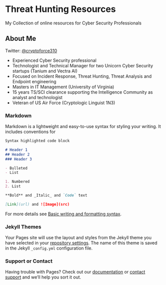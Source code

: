 # Threat Hunting Resources
My Collection of online resources for Cyber Security Professionals

## About Me
Twitter: [@cryptoforce310](https://twitter.com/cryptoforce310)
- Experienced Cyber Security professional
- Technologist and Technical Manager for two Unicorn Cyber Security startups (Tanium and Vectra AI)
- Focused on Incident Response, Threat Hunting, Threat Analysis and Endpoint engineering
- Masters in IT Management (University of Virginia)
- 15 years TS/SCI clearance supporting the Intelligence Community as analyst and technologist
- Veteran of US Air Force (Cryptologic Linguist 1N3) 


### Markdown

Markdown is a lightweight and easy-to-use syntax for styling your writing. It includes conventions for

```markdown
Syntax highlighted code block

# Header 1
## Header 2
### Header 3

- Bulleted
- List

1. Numbered
2. List

**Bold** and _Italic_ and `Code` text

[Link](url) and ![Image](src)
```

For more details see [Basic writing and formatting syntax](https://docs.github.com/en/github/writing-on-github/getting-started-with-writing-and-formatting-on-github/basic-writing-and-formatting-syntax).

### Jekyll Themes

Your Pages site will use the layout and styles from the Jekyll theme you have selected in your [repository settings](https://github.com/cryptoforcecommand/Threat-Hunting-Resources/settings/pages). The name of this theme is saved in the Jekyll `_config.yml` configuration file.

### Support or Contact

Having trouble with Pages? Check out our [documentation](https://docs.github.com/categories/github-pages-basics/) or [contact support](https://support.github.com/contact) and we’ll help you sort it out.
